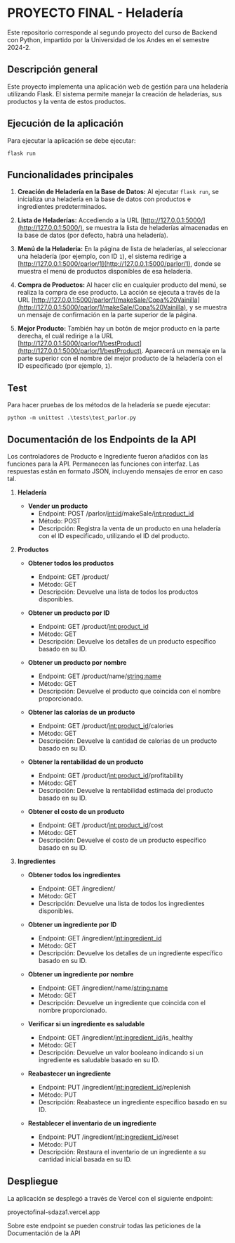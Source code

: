# PROYECTO FINAL - Heladería

Este repositorio corresponde al segundo proyecto del curso de Backend con Python, impartido por la Universidad de los Andes en el semestre 2024-2.

## Descripción general
Este proyecto implementa una aplicación web de gestión para una heladería utilizando Flask. El sistema permite manejar la creación de heladerías, sus productos y la venta de estos productos.

## Ejecución de la aplicación

Para ejecutar la aplicación se debe ejecutar:

```console
flask run
```
## Funcionalidades principales

1. **Creación de Heladería en la Base de Datos:**
   Al ejecutar `flask run`, se inicializa una heladería en la base de datos con productos e ingredientes predeterminados.

2. **Lista de Heladerías:**
   Accediendo a la URL [http://127.0.0.1:5000/](http://127.0.0.1:5000/), se muestra la lista de heladerías almacenadas en la base de datos (por defecto, habrá una heladería).

3. **Menú de la Heladería:**
   En la página de lista de heladerías, al seleccionar una heladería (por ejemplo, con ID `1`), el sistema redirige a [http://127.0.0.1:5000/parlor/1](http://127.0.0.1:5000/parlor/1), donde se muestra el menú de productos disponibles de esa heladería.

4. **Compra de Productos:**
   Al hacer clic en cualquier producto del menú, se realiza la compra de ese producto. La acción se ejecuta a través de la URL [http://127.0.0.1:5000/parlor/1/makeSale/Copa%20Vainilla](http://127.0.0.1:5000/parlor/1/makeSale/Copa%20Vainilla), y se muestra un mensaje de confirmación en la parte superior de la página.

5. **Mejor Producto:**
   También hay un botón de mejor producto en la parte derecha, el cuál redirige a la URL [http://127.0.0.1:5000/parlor/1/bestProduct](http://127.0.0.1:5000/parlor/1/bestProduct). Aparecerá un mensaje en la parte superior con el nombre del mejor producto de la heladería con el ID especificado (por ejemplo, `1`).

## Test

Para hacer pruebas de los métodos de la heladería se puede ejecutar:

```console
python -m unittest .\tests\test_parlor.py
```

## Documentación de los Endpoints de la API

Los controladores de Producto e Ingrediente fueron añadidos con las funciones para la API. Permanecen las funciones con interfaz. Las respuestas están en formato JSON, incluyendo mensajes de error en caso tal.

1. **Heladería**

   - **Vender un producto**  
     - Endpoint: POST /parlor/<int:id>/makeSale/<int:product_id>  
     - Método: POST  
     - Descripción: Registra la venta de un producto en una heladería con el ID especificado, utilizando el ID del producto.

2. **Productos**

   - **Obtener todos los productos**  
     - Endpoint: GET /product/  
     - Método: GET  
     - Descripción: Devuelve una lista de todos los productos disponibles.

   - **Obtener un producto por ID**  
     - Endpoint: GET /product/<int:product_id>  
     - Método: GET  
     - Descripción: Devuelve los detalles de un producto específico basado en su ID.

   - **Obtener un producto por nombre**  
     - Endpoint: GET /product/name/<string:name>  
     - Método: GET  
     - Descripción: Devuelve el producto que coincida con el nombre proporcionado.

   - **Obtener las calorías de un producto**  
     - Endpoint: GET /product/<int:product_id>/calories  
     - Método: GET  
     - Descripción: Devuelve la cantidad de calorías de un producto basado en su ID.

   - **Obtener la rentabilidad de un producto**  
     - Endpoint: GET /product/<int:product_id>/profitability  
     - Método: GET  
     - Descripción: Devuelve la rentabilidad estimada del producto basado en su ID.

   - **Obtener el costo de un producto**  
     - Endpoint: GET /product/<int:product_id>/cost  
     - Método: GET  
     - Descripción: Devuelve el costo de un producto específico basado en su ID.

3. **Ingredientes**

   - **Obtener todos los ingredientes**  
     - Endpoint: GET /ingredient/  
     - Método: GET  
     - Descripción: Devuelve una lista de todos los ingredientes disponibles.

   - **Obtener un ingrediente por ID**  
     - Endpoint: GET /ingredient/<int:ingredient_id>  
     - Método: GET  
     - Descripción: Devuelve los detalles de un ingrediente específico basado en su ID.

   - **Obtener un ingrediente por nombre**  
     - Endpoint: GET /ingredient/name/<string:name>  
     - Método: GET  
     - Descripción: Devuelve un ingrediente que coincida con el nombre proporcionado.

   - **Verificar si un ingrediente es saludable**  
     - Endpoint: GET /ingredient/<int:ingredient_id>/is_healthy  
     - Método: GET  
     - Descripción: Devuelve un valor booleano indicando si un ingrediente es saludable basado en su ID.

   - **Reabastecer un ingrediente**  
     - Endpoint: PUT /ingredient/<int:ingredient_id>/replenish  
     - Método: PUT  
     - Descripción: Reabastece un ingrediente específico basado en su ID.

   - **Restablecer el inventario de un ingrediente**  
     - Endpoint: PUT /ingredient/<int:ingredient_id>/reset  
     - Método: PUT  
     - Descripción: Restaura el inventario de un ingrediente a su cantidad inicial basada en su ID.

## Despliegue

La aplicación se desplegó a través de Vercel con el siguiente endpoint:

proyectofinal-sdaza1.vercel.app

Sobre este endpoint se pueden construir todas las peticiones de la Documentación de la API